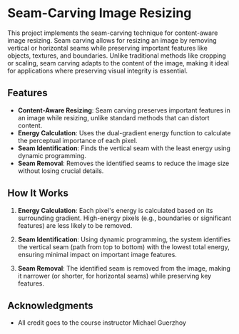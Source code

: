 # Seam-Carving Image Resizing

This project implements the seam-carving technique for content-aware image resizing. Seam carving allows for resizing an image by removing vertical or horizontal seams while preserving important features like objects, textures, and boundaries. Unlike traditional methods like cropping or scaling, seam carving adapts to the content of the image, making it ideal for applications where preserving visual integrity is essential.

## Features
- **Content-Aware Resizing**: Seam carving preserves important features in an image while resizing, unlike standard methods that can distort content.
- **Energy Calculation**: Uses the dual-gradient energy function to calculate the perceptual importance of each pixel.
- **Seam Identification**: Finds the vertical seam with the least energy using dynamic programming.
- **Seam Removal**: Removes the identified seams to reduce the image size without losing crucial details.

## How It Works
1. **Energy Calculation**: Each pixel's energy is calculated based on its surrounding gradient. High-energy pixels (e.g., boundaries or significant features) are less likely to be removed.
   
2. **Seam Identification**: Using dynamic programming, the system identifies the vertical seam (path from top to bottom) with the lowest total energy, ensuring minimal impact on important image features.

3. **Seam Removal**: The identified seam is removed from the image, making it narrower (or shorter, for horizontal seams) while preserving key features.


## Acknowledgments

- All credit goes to the course instructor Michael Guerzhoy
